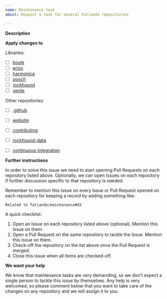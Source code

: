 ```yaml
---
name: Maintenance task
about: Request a task for several Fatiando repositories

---
```


**Description**

<!--
Describe what should be changed, replaced or implemented. Please be as
detailed as you can in your description. Explain why we should do it and its
benefits.

If the changed is intended to be applied on a single repository, please open an
Issue on it. This repository is only meant to keep track of changes that should
be applied to several repositories.
-->




<!--
Feel free to ask for help. Maintaining a large number of repositories is not
easy and it's better if we split the work.
-->

**Apply changes to**

<!--
Please list the repositories where the changes described above should be
applied. Remove the ones that are out of scope, or add the ones missing.
-->

Libraries:

- [ ] [boule](https://github.com/fatiando/boule)
- [ ] [erizo](https://github.com/fatiando/erizo)
- [ ] [harmonica](https://github.com/fatiando/harmonica)
- [ ] [pooch](https://github.com/fatiando/pooch)
- [ ] [rockhound](https://github.com/fatiando/rockhound)
- [ ] [verde](https://github.com/fatiando/verde)

Other repositories:

- [ ] [.github](https://github.com/fatiando/.github)
- [ ] [website](https://github.com/fatiando/website)
- [ ] [contributing](https://github.com/fatiando/contributing)
- [ ] [rockhound-data](https://github.com/fatiando/rockhound-data)
- [ ] [continuous-integration](https://github.com/fatiando/continuous-integration)


<!--
The following lines describe further instructions, please keep them as they
are.
-->

**Further instructions**

In order to solve this issue we need to start opening Pull Requests on each
repository listed above. Optionally, we can open Issues on each repository if
further discussion specific to that repository is needed.

Remember to mention this Issue on every Issue or Pull Request opened on each
repository for keeping a record by adding something like:

```
Related to fatiando/maintenance#XX
```

A quick checklist:

1. Open an Issue on each repository listed above (optional). Mention this Issue
   on them.
2. Open a Pull Request on the same repository to tackle the Issue. Mention this
   Issue on them.
3. Check-off the repository on the list above once the Pull Request is merged.
4. Close this issue when all items are checked-off.


**We want your help**

We know that maintenance tasks are very demanding, so we don't expect a single
person to tackle this issue by themselves. Any help is very welcomed, so please
comment below that you want to take care of the changes on any repository and
we will assign it to you.
